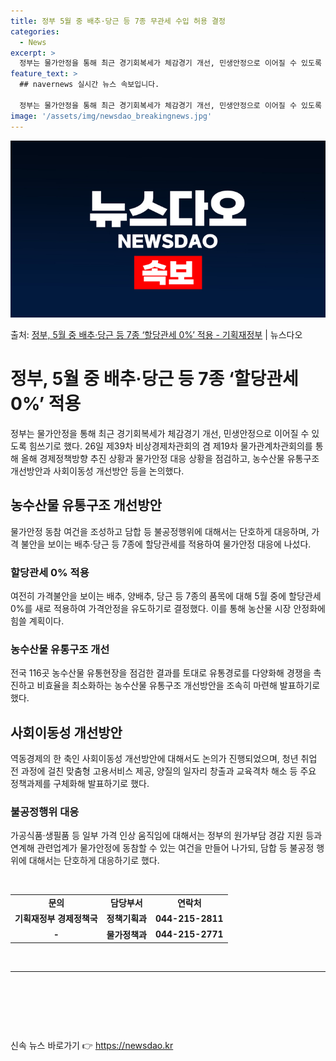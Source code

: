 ```yaml
---
title: 정부 5월 중 배추·당근 등 7종 무관세 수입 허용 결정
categories:
  - News
excerpt: >
  정부는 물가안정을 통해 최근 경기회복세가 체감경기 개선, 민생안정으로 이어질 수 있도록 힘쓰기로 했다. 이를…
feature_text: >
  ## navernews 실시간 뉴스 속보입니다.

  정부는 물가안정을 통해 최근 경기회복세가 체감경기 개선, 민생안정으로 이어질 수 있도록 힘쓰기로 했다. 이를…
image: '/assets/img/newsdao_breakingnews.jpg'
---
```


![뉴스다오 속보](/assets/img/newsdao_breakingnews.jpg)

<p>출처: <a href="https://newsdao.kr/3673" rel="dofollow">정부, 5월 중 배추·당근 등 7종 ‘할당관세 0%’ 적용 - 기획재정부</a> | 뉴스다오</p>

<h1>정부, 5월 중 배추·당근 등 7종 ‘할당관세 0%’ 적용</h1>
<p data-ke-size="size16">정부는 물가안정을 통해 최근 경기회복세가 체감경기 개선, 민생안정으로 이어질 수 있도록 힘쓰기로 했다. 26일 제39차 비상경제차관회의 겸 제19차 물가관계차관회의를 통해 올해 경제정책방향 추진 상황과 물가안정 대응 상황을 점검하고, 농수산물 유통구조 개선방안과 사회이동성 개선방안 등을 논의했다.</p>

<h2 data-ke-size="size26">농수산물 유통구조 개선방안</h2>
<p data-ke-size="size16">물가안정 동참 여건을 조성하고 담합 등 불공정행위에 대해서는 단호하게 대응하며, 가격 불안을 보이는 배추·당근 등 7종에 할당관세를 적용하여 물가안정 대응에 나섰다.</p>

<h3><b>할당관세 0% 적용</b></h3>
<p data-ke-size="size16">여전히 가격불안을 보이는 배추, 양배추, 당근 등 7종의 품목에 대해 5월 중에 할당관세 0%를 새로 적용하여 가격안정을 유도하기로 결정했다. 이를 통해 농산물 시장 안정화에 힘쓸 계획이다.</p>

<h3><b>농수산물 유통구조 개선</b></h3>
<p data-ke-size="size16">전국 116곳 농수산물 유통현장을 점검한 결과를 토대로 유통경로를 다양화해 경쟁을 촉진하고 비효율을 최소화하는 농수산물 유통구조 개선방안을 조속히 마련해 발표하기로 했다.</p>

<h2 data-ke-size="size26">사회이동성 개선방안</h2>
<p data-ke-size="size16">역동경제의 한 축인 사회이동성 개선방안에 대해서도 논의가 진행되었으며, 청년 취업 전 과정에 걸친 맞춤형 고용서비스 제공, 양질의 일자리 창출과 교육격차 해소 등 주요 정책과제를 구체화해 발표하기로 했다.</p>

<h3><b>불공정행위 대응</b></h3>
<p data-ke-size="size16">가공식품·생필품 등 일부 가격 인상 움직임에 대해서는 정부의 원가부담 경감 지원 등과 연계해 관련업계가 물가안정에 동참할 수 있는 여건을 만들어 나가되, 담합 등 불공정 행위에 대해서는 단호하게 대응하기로 했다.</p>

<p data-ke-size="size16">&nbsp;</p>

<table>
	<tbody>
		<tr>
			<td style="text-align: center; height: 17px;"><b>문의</b></td>
			<td style="text-align: center; height: 17px;"><b>담당부서</b></td>
			<td style="text-align: center; height: 17px;"><b>연락처</b></td>
		</tr>
		<tr>
			<td style="text-align: center; height: 17px;"><b>기획재정부 경제정책국</b></td>
			<td style="text-align: center; height: 17px;"><b>정책기획과</b></td>
			<td style="text-align: center; height: 17px;"><b>044-215-2811</b></td>
		</tr>
		<tr>
			<td style="text-align: center; height: 17px;"><b>-</b></td>
			<td style="text-align: center; height: 17px;"><b>물가정책과</b></td>
			<td style="text-align: center; height: 17px;"><b>044-215-2771</b></td>
		</tr>
	</tbody>
</table>
<p data-ke-size="size16">&nbsp;</p>

<hr>

<p data-ke-size="size16">&nbsp;</p>

<p data-ke-size="size16">&nbsp;</p>

<p data-ke-size="size16">&nbsp;</p> 

신속 뉴스 바로가기 👉 <a href="https://newsdao.kr" rel="dofollow">https://newsdao.kr</a>


